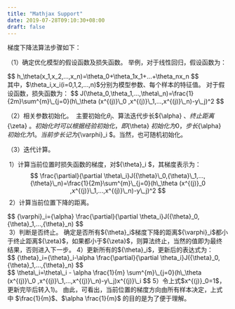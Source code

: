 ```yaml
---
title: "Mathjax Support"
date: 2019-07-28T09:10:30+08:00
draft: false
---
```


梯度下降法算法步骤如下：

（1）确定优化模型的假设函数及损失函数。
​	举例，对于线性回归，假设函数为：
<div>
$$
  h_\theta(x_1,x_2,...,x_n)=\theta_0+\theta_1x_1+...+\theta_nx_n
$$
</div>
  其中，$\theta_i,x_i(i=0,1,2,...,n)$分别为模型参数、每个样本的特征值。
  对于假设函数，损失函数为：
$$
  J(\theta_0,\theta_1,...,\theta\_n)=\frac{1}{2m}\sum^{m}\_{j=0}(h\_\theta (x^{(j)}\_0
  	,x^{(j)}\_1,...,x^{(j)}\_n)-y\_j)^2
$$

<!--more-->

（2）相关参数初始化。
​	主要初始化${\theta}_i$、算法迭代步长${\alpha} $、终止距离${\zeta} $。初始化时可以根据经验初始化，即${\theta} $初始化为0，步长${\alpha} $初始化为1。当前步长记为${\varphi}_i $。当然，也可随机初始化。

（3）迭代计算。

​	1）计算当前位置时损失函数的梯度，对${\theta}_i $，其梯度表示为：
$$
\frac{\partial}{\partial \theta\_i}J({\theta}\_0,{\theta}\_1,...,{\theta}\_n)=\frac{1}{2m}\sum^{m}\_{j=0}(h\_\theta (x^{(j)}_0
	,x^{(j)}\_1,...,x^{(j)}\_n)-y\_j)^2
$$
​	2）计算当前位置下降的距离。
<div>
$$
{\varphi}_i={\alpha} \frac{\partial}{\partial \theta_i}J({\theta}_0,{\theta}_1,...,{\theta}_n)
$$
</div>
​	3）判断是否终止。
​	确定是否所有${\theta}_i$梯度下降的距离${\varphi}_i$都小于终止距离${\zeta}$，如果都小于${\zeta}$，则算法终止，当然的值即为最终结果，否则进入下一步。
​	4）更新所有的${\theta}_i$，更新后的表达式为：
<div>
$$
{\theta}_i={\theta}_i-\alpha \frac{\partial}{\partial \theta_i}J({\theta}_0,{\theta}_1,...,{\theta}_n)
$$
</div>
$$
\theta\_i=\theta\_i - \alpha \frac{1}{m} \sum^{m}\_{j=0}(h\_\theta (x^{(j)}\_0
	,x^{(j)}\_1,...,x^{(j)}\_n)-y\_j)x^{(j)}\_i
$$
​	5）令上式$x^{(j)}_0=1$，更新完毕后转入1)。
​	由此，可看出，当前位置的梯度方向由所有样本决定，上式中 $\frac{1}{m}$、$\alpha \frac{1}{m}$ 的目的是为了便于理解。